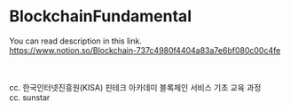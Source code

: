 # BlockchainFundamental <br>
You can read description in this link.
 <br>
 https://www.notion.so/Blockchain-737c4980f4404a83a7e6bf080c00c4fe

<br><br>
cc. 한국인터넷진흥원(KISA) 핀테크 아카데미 블록체인 서비스 기초 교육 과정<br>
cc. sunstar

